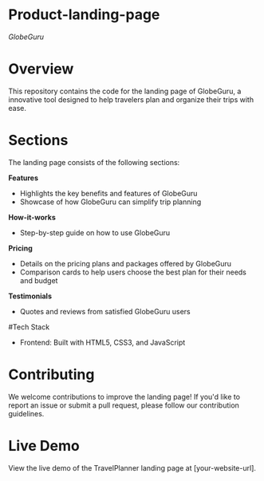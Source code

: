 # Product-landing-page

_GlobeGuru_

# Overview

This repository contains the code for the landing page of GlobeGuru, a innovative tool designed to help travelers plan and organize their trips with ease.

# Sections

The landing page consists of the following sections:

**Features**

- Highlights the key benefits and features of GlobeGuru
- Showcase of how GlobeGuru can simplify trip planning

**How-it-works**

- Step-by-step guide on how to use GlobeGuru

**Pricing**

- Details on the pricing plans and packages offered by GlobeGuru
- Comparison cards to help users choose the best plan for their needs and budget

**Testimonials**

- Quotes and reviews from satisfied GlobeGuru users

#Tech Stack

- Frontend: Built with HTML5, CSS3, and JavaScript

# Contributing

We welcome contributions to improve the landing page! If you'd like to report an issue or submit a pull request, please follow our contribution guidelines.

# Live Demo

View the live demo of the TravelPlanner landing page at [your-website-url].
